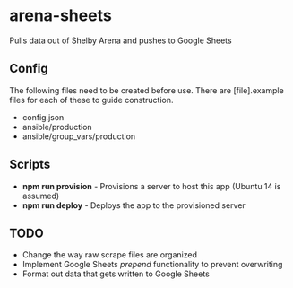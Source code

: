 # arena-sheets
Pulls data out of Shelby Arena and pushes to Google Sheets

## Config
The following files need to be created before use.  There are [file].example files for each of these to guide construction.

- config.json
- ansible/production
- ansible/group_vars/production

## Scripts

- **npm run provision** - Provisions a server to host this app (Ubuntu 14 is assumed)
- **npm run deploy** - Deploys the app to the provisioned server

## TODO

- Change the way raw scrape files are organized
- Implement Google Sheets *prepend* functionality to prevent overwriting
- Format out data that gets written to Google Sheets
